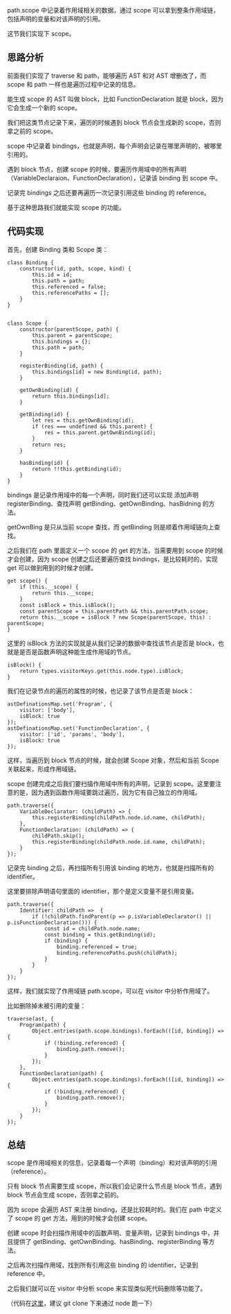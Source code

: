path.scope 中记录着作用域相关的数据，通过 scope 可以拿到整条作用域链，包括声明的变量和对该声明的引用。

这节我们实现下 scope。

## 思路分析

前面我们实现了 traverse 和 path，能够遍历 AST 和对 AST 增删改了，而 scope 和 path 一样也是遍历过程中记录的信息。

能生成 scope 的 AST 叫做 block，比如 FunctionDeclaration 就是 block，因为它会生成一个新的 scope。

我们把这类节点记录下来，遍历的时候遇到 block 节点会生成新的 scope，否则拿之前的 scope。

scope 中记录着 bindings，也就是声明，每个声明会记录在哪里声明的，被哪里引用的。

遇到 block 节点，创建 scope 的时候，要遍历作用域中的所有声明（VariableDeclaraion、FunctionDeclaration），记录该 binding 到 scope 中。

记录完 bindings 之后还要再遍历一次记录引用这些 binding 的 reference。

基于这种思路我们就能实现 scope 的功能。

## 代码实现

首先，创建 Binding 类和 Scope 类：

    class Binding {
        constructor(id, path, scope, kind) {
            this.id = id;
            this.path = path;
            this.referenced = false;
            this.referencePaths = [];
        }
    }
    

    class Scope {
        constructor(parentScope, path) {
            this.parent = parentScope;
            this.bindings = {};
            this.path = path;
        }
    
        registerBinding(id, path) {
            this.bindings[id] = new Binding(id, path);
        }
    
        getOwnBinding(id) {
            return this.bindings[id];
        }
    
        getBinding(id) {
            let res = this.getOwnBinding(id);
            if (res === undefined && this.parent) {
                res = this.parent.getOwnBinding(id);
            }
            return res;
        }
    
        hasBinding(id) {
            return !!this.getBinding(id);
        }
    }
    

bindings 是记录作用域中的每一个声明，同时我们还可以实现 添加声明 registerBinding、查找声明 getBinding、getOwnBinding、hasBidning 的方法。

getOwnBing 是只从当前 scope 查找，而 getBinding 则是顺着作用域链向上查找。

之后我们在 path 里面定义一个 scope 的 get 的方法，当需要用到 scope 的时候才会创建，因为 scope 创建之后还要遍历查找 bindings，是比较耗时的，实现 get 可以做到用到的时候才创建。

    get scope() {
        if (this.__scope) {
            return this.__scope;
        }
        const isBlock = this.isBlock();
        const parentScope = this.parentPath && this.parentPath.scope;
        return this.__scope = isBlock ? new Scope(parentScope, this) : parentScope;
    }
    

这里的 isBlock 方法的实现就是从我们记录的数据中查找该节点是否是 block，也就是是否是函数声明这种能生成作用域的节点。

    isBlock() {
        return types.visitorKeys.get(this.node.type).isBlock;
    }
    

我们在记录节点的遍历的属性的时候，也记录了该节点是否是 block：

    astDefinationsMap.set('Program', {
        visitor: ['body'],
        isBlock: true
    });
    astDefinationsMap.set('FunctionDeclaration', {
        visitor: ['id', 'params', 'body'],
        isBlock: true
    });
    

这样，当遍历到 block 节点的时候，就会创建 Scope 对象，然后和当前 Scope 关联起来，形成作用域链。

scope 创建完成之后我们要扫描作用域中所有的声明，记录到 scope。这里要注意的是，因为遇到函数作用域要跳过遍历，因为它有自己独立的作用域。

    path.traverse({
        VariableDeclarator: (childPath) => {
            this.registerBinding(childPath.node.id.name, childPath);
        },
        FunctionDeclaration: (childPath) => {
            childPath.skip();
            this.registerBinding(childPath.node.id.name, childPath);
        }
    });
    

记录完 binding 之后，再扫描所有引用该 binding 的地方，也就是扫描所有的 identifier。

这里要排除声明语句里面的 identifier，那个是定义变量不是引用变量。

    path.traverse({
        Identifier: childPath =>  {
            if (!childPath.findParent(p => p.isVariableDeclarator() || p.isFunctionDeclaration())) {
                const id = childPath.node.name;
                const binding = this.getBinding(id);
                if (binding) {
                    binding.referenced = true;
                    binding.referencePaths.push(childPath);
                }
            }
        }
    });
    

这样，我们就实现了作用域链 path.scope，可以在 visitor 中分析作用域了。

比如删除掉未被引用的变量：

    traverse(ast, {
        Program(path) {
            Object.entries(path.scope.bindings).forEach(([id, binding]) => {
                if (!binding.referenced) {
                    binding.path.remove();
                }
            });
        },
        FunctionDeclaration(path) {
            Object.entries(path.scope.bindings).forEach(([id, binding]) => {
                if (!binding.referenced) {
                    binding.path.remove();
                }
            });
        }
    });
    

## 总结

scope 是作用域相关的信息，记录着每一个声明（binding）和对该声明的引用（reference）。

只有 block 节点需要生成 scope，所以我们会记录什么节点是 block 节点，遇到 block 节点会生成 scope，否则拿之前的。

因为 scope 会遍历 AST 来注册 binding，还是比较耗时的。我们在 path 中定义了 scope 的 get 方法，用到的时候才会创建 scope。

创建 scope 时会扫描作用域中的函数声明、变量声明，记录到 bindings 中，并且提供了 getBinding、getOwnBinding、hasBinding、registerBinding 等方法。

之后再次扫描作用域，找到所有引用这些 binding 的 identifier，记录到 reference 中。

之后我们就可以在 visitor 中分析 scope 来实现类似死代码删除等功能了。

（代码在[这里](https://github.com/QuarkGluonPlasma/babel-plugin-exercize)，建议 git clone 下来通过 node 跑一下）